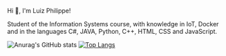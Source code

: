 Hi 👋, I'm Luiz Philippe!

Student of the Information Systems course, with knowledge in IoT, Docker and in the languages ​​C#, JAVA, Python, C++, HTML, CSS and JavaScript.

 
 ![Anurag's GitHub stats](https://github-readme-stats.vercel.app/api?username=luizphilippe&show_icons=true&theme=radical) 
[![Top Langs](https://github-readme-stats.vercel.app/api/top-langs/?username=&langs_count=8)](https://github.com/anuraghazra/github-readme-stats)

	
